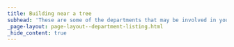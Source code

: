 ```yaml
---
title: Building near a tree
subhead: 'These are some of the departments that may be involved in your permitting process. For more detailed information, please visit each department’s page link.'
_page-layout: page-layout--department-listing.html
_hide_content: true
---
```

